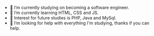 - 🔭 I’m currently studying on becoming a software engineer.
- 🌱 I’m currently learning HTML, CSS and JS.
- 🌱 Interest for future studies is PHP, Java and MySql.
- 🤔 I’m looking for help with everything I'm studying, thanks if you can help.

